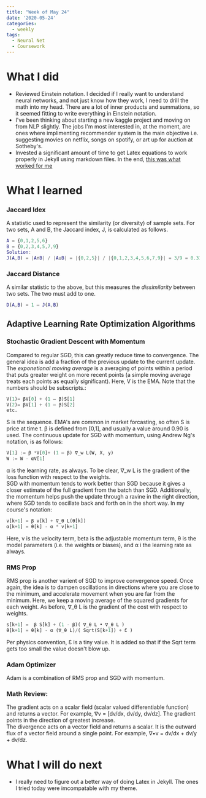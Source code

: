 ```yaml
---
title: "Week of May 24"
date: '2020-05-24'
categories:
  - weekly
tags:
  - Neural Net
  - Coursework
---
```


# What I did

- Reviewed Einstein notation. I decided if I really want to understand neural networks, and not just know how they work, I need to drill the math into my head. There are a lot of inner products and summations, so it seemed fitting to write everything in Einstein notation.
- I've been thinking about starting a new kaggle project and moving on from NLP slightly. The jobs I'm most interested in, at the moment, are ones where implimenting recommender system is the main objective i.e. suggesting movies on netflix, songs on spotify, or art up for auction at Sotheby's.
- Invested a significant amount of time to get Latex equations to work properly in Jekyll using markdown files. In the end, [this was what worked for me](https://lyk6756.github.io/2016/11/25/write_latex_equations.html)


# What I learned

### **Jaccard Idex**

A statistic used to represent the similarity (or diversity) of sample sets. For two sets, A and B, the Jaccard index, J, is calculated as follows.

```matlab
A = {0,1,2,5,6}
B = {0,2,3,4,5,7,9}
Solution:
J(A,B) = |A∩B| / |A∪B| = |{0,2,5}| / |{0,1,2,3,4,5,6,7,9}| = 3/9 = 0.33.
```

### **Jaccard Distance**

A similar statistic to the above, but this measures the *dissimilarity* between two sets. The two must add to one.

```matlab
D(A,B) = 1 – J(A,B)
```

## Adaptive Learning Rate Optimization Algorithms

### **Stochastic Gradient Descent with Momentum**

 Compared to regular SGD, this can greatly reduce time to convergence. The general idea is add a fraction of the previous update to the current update.  The *exponetional moving average* is a averaging of points within a period that puts greater weight on more recent points (a simple moving average treats each points as equally significant). Here, V is the EMA. Note that the numbers should be subscripts.:

```python
V(1)= βV[0] + (1 — β)S[1]
V(2)= βV[1] + (1 — β)S[2]
etc.
```
S is the sequence. EMA's are common in market forcasting, so often S is price at time t.
β is defined from [0,1], and usually a value around 0.90 is used. The continuous update for SGD with momentum, using Andrew Ng's notation, is as follows:

```python
V[1] := β *V[0]+ (1 — β) ∇_w L(W, X, y)
W := W - αV[1]
```

α is the learning rate, as always. To be clear, ∇_w L is the gradient of the loss function with respect to the weights. \
SGD with momentum tends to work better than SGD because it gives a closer estimate of the full gradient from the batch than SGD. Additionally, the momentum helps push the update through a ravine in the right direction, where SGD tends to oscillate back and forth on in the short way. In my course's notation:

```python
v[k+1] = β v[k] + ∇_θ L(θ[k])
α[k+1] = θ[k] - α * v[k+1]
```

Here, v is the velocity term, beta is the adjustable momentum term, θ is the model parameters (i.e. the weights or biases), and α i the learning rate as always.

### **RMS Prop**

RMS prop is another varient of SGD to improve convergence speed. Once again, the idea is to dampen oscillations in directions where you are close to the minimum, and accelerate movement when you are far from the minimum. Here, we keep a moving average of the squared gradients for each weight. As before, ∇_θ L is the gradient of the cost with respect to weights.

```python
s[k+1] =  β S[k] + (1 - β)( ∇_θ L • ∇_θ L )
θ[k+1] = θ[k] - α (∇_θ L)/( Sqrt(S[k+1]) + Ɛ )
```

 Per physics convention, Ɛ is a tiny value. It is added so that if the Sqrt term gets too small the value doesn't blow up.

### **Adam Optimizer**

Adam is a combination of RMS prop and SGD with momentum.

### **Math Review:**

The gradient acts on a scalar field (scalar valued differentiable function) and returns a vector. For example, ∇v = [dv/dx, dv/dy, dv/dz]. The gradient points in the direction of greatest increase. \
The divergence acts on a vector field and returns a scalar. It is the outward flux of a vector field around a single point. For example, ∇•v = dv/dx + dv/y + dv/dz.

# What I will do next

- I really need to figure out a better way of doing Latex in Jekyll. The ones I tried today were imcompatable with my theme.
